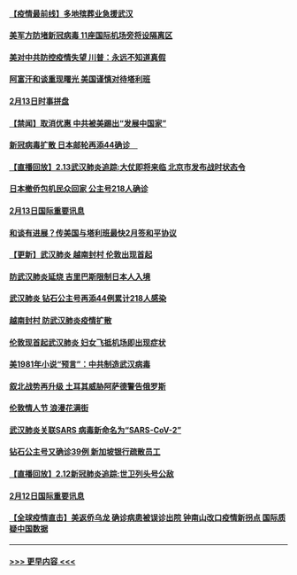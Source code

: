 #### [【疫情最前线】多地殡葬业急援武汉](../pages/prog202/a102776986.md?t=02141522) 
#### [美军方防堵新冠病毒 11座国际机场旁将设隔离区](../pages/prog202/a102776870.md?t=02141522) 
#### [美对中共防控疫情失望 川普：永远不知道真假](../pages/prog202/a102776836.md?t=02141522) 
#### [阿富汗和谈重现曙光 美国谨慎对待塔利班](../pages/prog202/a102776748.md?t=02141522) 
#### [2月13日时事拼盘](../pages/prog202/a102776689.md?t=02141522) 
#### [【禁闻】取消优惠 中共被美踢出“发展中国家”](../pages/prog202/a102776670.md?t=02141522) 
#### [新冠病毒扩散 日本邮轮再添44确诊　](../pages/prog202/a102776518.md?t=02141522) 
#### [【直播回放】2.13武汉肺炎追踪:大仗即将来临 北京市发布战时状态令](../pages/prog202/a102776399.md?t=02141522) 
#### [日本撤侨包机民众回家 公主号218人确诊](../pages/prog202/a102776346.md?t=02141522) 
#### [2月13日国际重要讯息](../pages/prog202/a102776339.md?t=02141522) 
#### [和谈有进展？传美国与塔利班最快2月签和平协议](../pages/prog202/a102776291.md?t=02141522) 
#### [【更新】武汉肺炎 越南封村 伦敦出现首起](../pages/prog202/a102770740.md?t=02141522) 
#### [防武汉肺炎延烧 吉里巴斯限制日本人入境](../pages/prog202/a102776276.md?t=02141522) 
#### [武汉肺炎 钻石公主号再添44例累计218人感染](../pages/prog202/a102776089.md?t=02141522) 
#### [越南封村 防武汉肺炎疫情扩散](../pages/prog202/a102776214.md?t=02141522) 
#### [伦敦现首起武汉肺炎 妇女飞抵机场即出现症状](../pages/prog202/a102776031.md?t=02141522) 
#### [美1981年小说“预言”：中共制造武汉病毒](../pages/prog202/a102775980.md?t=02141522) 
#### [叙北战势再升级 土耳其威胁阿萨德警告俄罗斯](../pages/prog202/a102775904.md?t=02141522) 
#### [伦敦情人节 浪漫花满街](../pages/prog202/a102775786.md?t=02141522) 
#### [武汉肺炎关联SARS 病毒新命名为“SARS-CoV-2”](../pages/prog202/a102775719.md?t=02141522) 
#### [钻石公主号又确诊39例 新加坡银行疏散员工](../pages/prog202/a102775691.md?t=02141522) 
#### [【直播回放】2.12新冠肺炎追踪:世卫列头号公敌](../pages/prog202/a102775541.md?t=02141522) 
#### [2月12日国际重要讯息](../pages/prog202/a102775437.md?t=02141522) 
#### [【全球疫情直击】美返侨乌龙 确诊病患被误诊出院 钟南山改口疫情新拐点 国际质疑中国数据](../pages/prog202/a102775378.md?t=02141522) 

----
#### [ >>> 更早内容 <<< ](../indexes/prog202-earlier.md)

